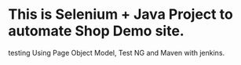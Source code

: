 # This is Selenium + Java Project to automate Shop Demo site.
testing
Using Page Object Model, Test NG and Maven with jenkins.
